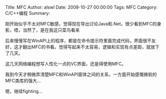 Title: MFC
Author: alswl
Date: 2008-10-27 00:00:00
Tags: MFC
Category: C/C++编程
Summary: 

刚开始似乎不太对MFC敏感，觉得现在导出讨论Java和.Net，很少看到MFC的身影，唔，当然了，是在我这只菜鸟看来

后来慢慢写在WinAPI上的程序，都是在命令提示符里面完成代码，界面很不友好，这才翻出MFC的书看。觉得写起来不太容易，逻辑和实现有点差距，就放下了几天。

这几天网络编程想写人性化一点的VC界面，还是得使用MFC。

我到今天才稍微弄清楚MFC和WinAPI窗体之间的关系，一方面开始感慨微软的MFC类库的强大...

嗯，继续fighting...

